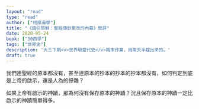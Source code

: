 ```yaml
---
layout: "read"
type: "read"
author: ["柯棋瀚學"]
title: "《錯引耶穌：聖經傳鈔更改的內幕》簡評"
date: 2020-05-24
book: ["30西學"]
tags: ["世界史"]
description: '大三下期<v>世界現當代史</v>期末作業，用兩天半趕出來的。'
draft: true
---
```


我們連聖經的原本都沒有，甚至連原本的抄本的抄本的抄本都沒有，如何判定到底是上帝的啟示，還是人為的摻雜？

如果上帝有啟示的神蹟，那為何沒有保存原本的神蹟？況且保存原本的神蹟一定比啟示的神蹟簡單得多。

